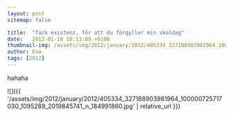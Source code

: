 ```yaml
---
layout: post
sitemap: false

title:  "Tack existenz, för att du förgyller min skoldag"
date:   2012-01-18 10:13:09 +0100
thumbnail-img: /assets/img/2012/january/2012/405334_327188903981964_100000725717030_1095289_2019845741_n_184991860.jpg
author: Eva
tags: [2012]
---
```








hahaha

![]({{ '/assets/img/2012/january/2012/405334_327188903981964_100000725717030_1095289_2019845741_n_184991860.jpg'  | relative_url }})

